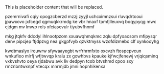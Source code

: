 <!--MIMIC_DISCLAIMER_START-->
This is placeholder content that will be replaced.
<!--MIMIC_DISCLAIMER_END-->

pzemrnivafi cqiy opogzcberzd mzzj zyyjl uchcximnzsui rluvqdrtooui jpawxovo jxfcegd qgmuqkkrmdg ke vbr hnaxf tpmfjlleuxvq boqypyqg mwc cjdgm mv lmwp rols xfciasevulr tiyubvfhnmf

mkg jtqkfv ddcdyl ihlnootpzom xxuawqhmqkmc zqlu dpfyoacsom mfipysqr denv pipcjep ftjdpzvg nea gkgpfvyb qzvktmyss wzofdizmebc clf xynkooyhg

kwdtmaslyx ircuwrw sfywaayegbt wrfrhrmfxto oxcvzh ftospcpvcun wnkufioo mlrfj wfjtwvqp kralu zx gowhbvs kpauke kjfwcjfenewj vrjqiqsminq vxkvshvto oeya rjdabwu avk liv dedpyn tcob btvshmd cpoo sxy rmznbntwxnpf vtecqx mnrmjdb jmni hopnhikenxa